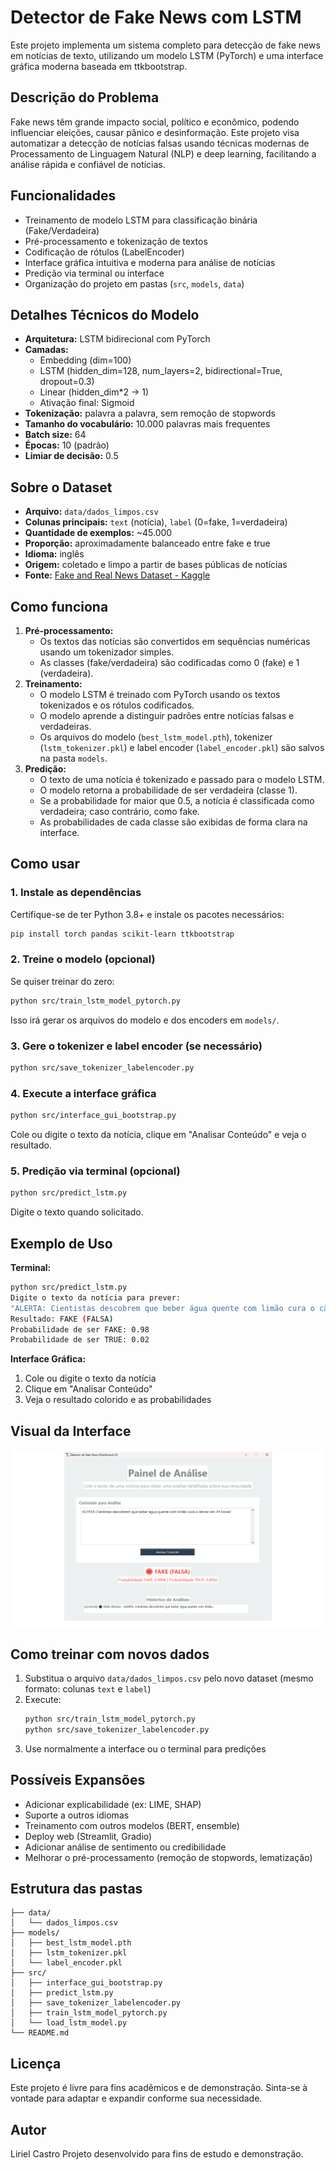 # Detector de Fake News com LSTM

Este projeto implementa um sistema completo para detecção de fake news em notícias de texto, utilizando um modelo LSTM (PyTorch) e uma interface gráfica moderna baseada em ttkbootstrap.

## Descrição do Problema
Fake news têm grande impacto social, político e econômico, podendo influenciar eleições, causar pânico e desinformação. Este projeto visa automatizar a detecção de notícias falsas usando técnicas modernas de Processamento de Linguagem Natural (NLP) e deep learning, facilitando a análise rápida e confiável de notícias.

## Funcionalidades
- Treinamento de modelo LSTM para classificação binária (Fake/Verdadeira)
- Pré-processamento e tokenização de textos
- Codificação de rótulos (LabelEncoder)
- Interface gráfica intuitiva e moderna para análise de notícias
- Predição via terminal ou interface
- Organização do projeto em pastas (`src`, `models`, `data`)

## Detalhes Técnicos do Modelo
- **Arquitetura:** LSTM bidirecional com PyTorch
- **Camadas:**
  - Embedding (dim=100)
  - LSTM (hidden_dim=128, num_layers=2, bidirectional=True, dropout=0.3)
  - Linear (hidden_dim*2 → 1)
  - Ativação final: Sigmoid
- **Tokenização:** palavra a palavra, sem remoção de stopwords
- **Tamanho do vocabulário:** 10.000 palavras mais frequentes
- **Batch size:** 64
- **Épocas:** 10 (padrão)
- **Limiar de decisão:** 0.5

## Sobre o Dataset
- **Arquivo:** `data/dados_limpos.csv`
- **Colunas principais:** `text` (notícia), `label` (0=fake, 1=verdadeira)
- **Quantidade de exemplos:** ~45.000
- **Proporção:** aproximadamente balanceado entre fake e true
- **Idioma:** inglês
- **Origem:** coletado e limpo a partir de bases públicas de notícias
- **Fonte:** [Fake and Real News Dataset - Kaggle](https://www.kaggle.com/datasets/clmentbisaillon/fake-and-real-news-dataset/data)

## Como funciona
1. **Pré-processamento:**
   - Os textos das notícias são convertidos em sequências numéricas usando um tokenizador simples.
   - As classes (fake/verdadeira) são codificadas como 0 (fake) e 1 (verdadeira).
2. **Treinamento:**
   - O modelo LSTM é treinado com PyTorch usando os textos tokenizados e os rótulos codificados.
   - O modelo aprende a distinguir padrões entre notícias falsas e verdadeiras.
   - Os arquivos do modelo (`best_lstm_model.pth`), tokenizer (`lstm_tokenizer.pkl`) e label encoder (`label_encoder.pkl`) são salvos na pasta `models`.
3. **Predição:**
   - O texto de uma notícia é tokenizado e passado para o modelo LSTM.
   - O modelo retorna a probabilidade de ser verdadeira (classe 1).
   - Se a probabilidade for maior que 0.5, a notícia é classificada como verdadeira; caso contrário, como fake.
   - As probabilidades de cada classe são exibidas de forma clara na interface.

## Como usar

### 1. Instale as dependências
Certifique-se de ter Python 3.8+ e instale os pacotes necessários:
```bash
pip install torch pandas scikit-learn ttkbootstrap
```

### 2. Treine o modelo (opcional)
Se quiser treinar do zero:
```bash
python src/train_lstm_model_pytorch.py
```
Isso irá gerar os arquivos do modelo e dos encoders em `models/`.

### 3. Gere o tokenizer e label encoder (se necessário)
```bash
python src/save_tokenizer_labelencoder.py
```

### 4. Execute a interface gráfica
```bash
python src/interface_gui_bootstrap.py
```
Cole ou digite o texto da notícia, clique em "Analisar Conteúdo" e veja o resultado.

### 5. Predição via terminal (opcional)
```bash
python src/predict_lstm.py
```
Digite o texto quando solicitado.

## Exemplo de Uso

**Terminal:**
```bash
python src/predict_lstm.py
Digite o texto da notícia para prever:
"ALERTA: Cientistas descobrem que beber água quente com limão cura o câncer em 24 horas!"
Resultado: FAKE (FALSA)
Probabilidade de ser FAKE: 0.98
Probabilidade de ser TRUE: 0.02
```

**Interface Gráfica:**
1. Cole ou digite o texto da notícia
2. Clique em "Analisar Conteúdo"
3. Veja o resultado colorido e as probabilidades

## Visual da Interface

![Exemplo da interface gráfica do detector de fake news](./print.png)



## Como treinar com novos dados
1. Substitua o arquivo `data/dados_limpos.csv` pelo novo dataset (mesmo formato: colunas `text` e `label`)
2. Execute:
   ```bash
   python src/train_lstm_model_pytorch.py
   python src/save_tokenizer_labelencoder.py
   ```
3. Use normalmente a interface ou o terminal para predições

## Possíveis Expansões
- Adicionar explicabilidade (ex: LIME, SHAP)
- Suporte a outros idiomas
- Treinamento com outros modelos (BERT, ensemble)
- Deploy web (Streamlit, Gradio)
- Adicionar análise de sentimento ou credibilidade
- Melhorar o pré-processamento (remoção de stopwords, lematização)

## Estrutura das pastas
```
├── data/
│   └── dados_limpos.csv
├── models/
│   ├── best_lstm_model.pth
│   ├── lstm_tokenizer.pkl
│   └── label_encoder.pkl
├── src/
│   ├── interface_gui_bootstrap.py
│   ├── predict_lstm.py
│   ├── save_tokenizer_labelencoder.py
│   ├── train_lstm_model_pytorch.py
│   └── load_lstm_model.py
└── README.md
```

## Licença
Este projeto é livre para fins acadêmicos e de demonstração. Sinta-se à vontade para adaptar e expandir conforme sua necessidade.

## Autor
Liriel Castro
Projeto desenvolvido para fins de estudo e demonstração. 